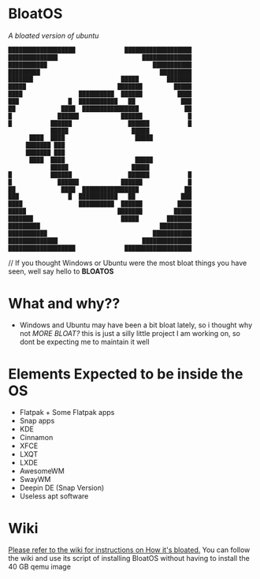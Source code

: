 # BloatOS
*A bloated version of ubuntu*


```bash
███████████████████              ███████████████████
██████████████                        ██████████████
███████████                              ███████████
█████████                                  █████████
███████                         █████        ███████
█████                          ███████         █████
████                ██████████  ██████          ████
███              █  ███████████   ██             ███
██             ████  ████████████████             ██
█             ██████            ██████             █
█           ██████                ██████           █
            █████                  █████            
      ████  ████                    █████           
     ███████ ███                                    
     ███████ ███                                    
      ████  ████                    █████           
            █████                  █████            
█           ██████                ██████           █
█             ██████            ██████             █
██             ████  ████████████████             ██
███              █  ███████████   ██             ███
████                ██████████  ██████          ████
█████                          ███████         █████
███████                         █████        ███████
█████████                                  █████████
███████████                              ███████████
██████████████                        ██████████████
███████████████████              ███████████████████
```


// If you thought Windows or Ubuntu were the most bloat things you have seen, well say hello to **BLOATOS**
# What and why??
- Windows and Ubuntu may have been a bit bloat lately, so i thought why not *MORE BLOAT?* this is just a silly little project I am working on, so dont be expecting me to maintain it well
# Elements Expected to be inside the OS
- Flatpak + Some Flatpak apps
- Snap apps
- KDE
- Cinnamon
- XFCE
- LXQT
- LXDE
- AwesomeWM
- SwayWM
- Deepin DE (Snap Version)
- Useless apt software

# Wiki
[Please refer to the wiki for instructions on How it's bloated.](https://github.com/Bikoil/BloatOS/wiki)
You can follow the wiki and use its script of installing BloatOS without having to install the 40 GB qemu image

